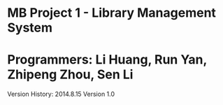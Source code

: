 MB Project 1 - Library Management System
=======
Programmers:
Li Huang, Run Yan, Zhipeng Zhou, Sen Li
=======
Version History:
2014.8.15
Version 1.0

